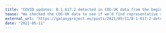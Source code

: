 ```yaml
---
title: "COVID updates: B.1.617.2 detected in COG-UK data from the beginning of April"
tease: "We checked the COG-UK data to see if we’d find representative samples of  B.1.617.2 (one of the Indian lineages, and a Variant of Concern)."
external_url: "https://galaxyproject.eu/posts/2021/05/11/B-1-617-2-detected/"
date: "2021-05-11"
---
```


